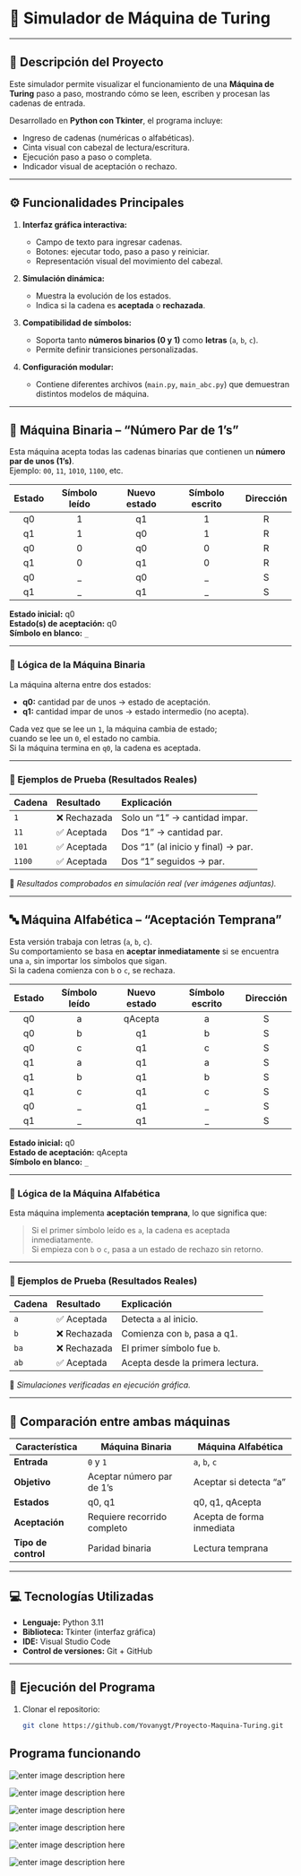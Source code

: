 # 🧠 Simulador de Máquina de Turing

---

## 📄 Descripción del Proyecto
Este simulador permite visualizar el funcionamiento de una **Máquina de Turing** paso a paso, mostrando cómo se leen, escriben y procesan las cadenas de entrada.  

Desarrollado en **Python con Tkinter**, el programa incluye:
- Ingreso de cadenas (numéricas o alfabéticas).  
- Cinta visual con cabezal de lectura/escritura.  
- Ejecución paso a paso o completa.  
- Indicador visual de aceptación o rechazo.  

---

## ⚙️ Funcionalidades Principales
1. **Interfaz gráfica interactiva:**
   - Campo de texto para ingresar cadenas.
   - Botones: ejecutar todo, paso a paso y reiniciar.
   - Representación visual del movimiento del cabezal.

2. **Simulación dinámica:**
   - Muestra la evolución de los estados.
   - Indica si la cadena es **aceptada** o **rechazada**.

3. **Compatibilidad de símbolos:**
   - Soporta tanto **números binarios (0 y 1)** como **letras** (`a`, `b`, `c`).
   - Permite definir transiciones personalizadas.

4. **Configuración modular:**
   - Contiene diferentes archivos (`main.py`, `main_abc.py`) que demuestran distintos modelos de máquina.

---

## 🔢 Máquina Binaria – “Número Par de 1’s”

Esta máquina acepta todas las cadenas binarias que contienen un **número par de unos (1’s)**.  
Ejemplo: `00`, `11`, `1010`, `1100`, etc.

| Estado | Símbolo leído | Nuevo estado | Símbolo escrito | Dirección |
|:-------:|:--------------:|:-------------:|:----------------:|:----------:|
| q0 | 1 | q1 | 1 | R |
| q1 | 1 | q0 | 1 | R |
| q0 | 0 | q0 | 0 | R |
| q1 | 0 | q1 | 0 | R |
| q0 | _ | q0 | _ | S |
| q1 | _ | q1 | _ | S |

**Estado inicial:** q0  
**Estado(s) de aceptación:** q0  
**Símbolo en blanco:** `_`

---

### 🧠 Lógica de la Máquina Binaria
La máquina alterna entre dos estados:
- **q0:** cantidad par de unos → estado de aceptación.  
- **q1:** cantidad impar de unos → estado intermedio (no acepta).  

Cada vez que se lee un `1`, la máquina cambia de estado;  
cuando se lee un `0`, el estado no cambia.  
Si la máquina termina en `q0`, la cadena es aceptada.

---

### 💬 Ejemplos de Prueba (Resultados Reales)
| Cadena | Resultado | Explicación |
|:--------|:-----------|:-------------|
| `1` | ❌ Rechazada | Solo un “1” → cantidad impar. |
| `11` | ✅ Aceptada | Dos “1” → cantidad par. |
| `101` | ✅ Aceptada | Dos “1” (al inicio y final) → par. |
| `1100` | ✅ Aceptada | Dos “1” seguidos → par. |

📸 *Resultados comprobados en simulación real (ver imágenes adjuntas).*

---

## 🔤 Máquina Alfabética – “Aceptación Temprana”

Esta versión trabaja con letras (`a`, `b`, `c`).  
Su comportamiento se basa en **aceptar inmediatamente** si se encuentra una `a`, sin importar los símbolos que sigan.  
Si la cadena comienza con `b` o `c`, se rechaza.

| Estado | Símbolo leído | Nuevo estado | Símbolo escrito | Dirección |
|:-------:|:--------------:|:-------------:|:----------------:|:----------:|
| q0 | a | qAcepta | a | S |
| q0 | b | q1 | b | S |
| q0 | c | q1 | c | S |
| q1 | a | q1 | a | S |
| q1 | b | q1 | b | S |
| q1 | c | q1 | c | S |
| q0 | _ | q1 | _ | S |
| q1 | _ | q1 | _ | S |

**Estado inicial:** q0  
**Estado de aceptación:** qAcepta  
**Símbolo en blanco:** `_`

---

### 🧠 Lógica de la Máquina Alfabética
Esta máquina implementa **aceptación temprana**, lo que significa que:
> Si el primer símbolo leído es `a`, la cadena es aceptada inmediatamente.  
> Si empieza con `b` o `c`, pasa a un estado de rechazo sin retorno.

---

### 💬 Ejemplos de Prueba (Resultados Reales)
| Cadena | Resultado | Explicación |
|:--------|:-----------|:-------------|
| `a` | ✅ Aceptada | Detecta `a` al inicio. |
| `b` | ❌ Rechazada | Comienza con `b`, pasa a q1. |
| `ba` | ❌ Rechazada | El primer símbolo fue `b`. |
| `ab` | ✅ Aceptada | Acepta desde la primera lectura. |

📸 *Simulaciones verificadas en ejecución gráfica.*

---

## 🧩 Comparación entre ambas máquinas

| Característica | Máquina Binaria | Máquina Alfabética |
|-----------------|-----------------|--------------------|
| **Entrada** | `0` y `1` | `a`, `b`, `c` |
| **Objetivo** | Aceptar número par de 1’s | Aceptar si detecta “a” |
| **Estados** | q0, q1 | q0, q1, qAcepta |
| **Aceptación** | Requiere recorrido completo | Acepta de forma inmediata |
| **Tipo de control** | Paridad binaria | Lectura temprana |

---

## 💻 Tecnologías Utilizadas
- **Lenguaje:** Python 3.11  
- **Biblioteca:** Tkinter (interfaz gráfica)  
- **IDE:** Visual Studio Code  
- **Control de versiones:** Git + GitHub  

---

## 🚀 Ejecución del Programa

1. Clonar el repositorio:
   ```bash
   git clone https://github.com/Yovanygt/Proyecto-Maquina-Turing.git

## Programa funcionando

![enter image description here](https://i.postimg.cc/NFw1m5c1/Imagen-de-Whats-App-2025-10-23-a-las-01-28-28-0696e931.jpg)

![enter image description here](https://i.postimg.cc/d3K8rLYy/Imagen-de-Whats-App-2025-10-23-a-las-01-28-28-0e451886.jpg)

![enter image description here](https://i.postimg.cc/HnCQXVg4/Imagen-de-Whats-App-2025-10-23-a-las-22-47-28-48243717.jpg)

![enter image description here](https://i.postimg.cc/C5VjkzgC/Imagen-de-Whats-App-2025-10-24-a-las-20-30-39-82ac9996.jpg)

![enter image description here](https://i.postimg.cc/Y0w1YhH6/Imagen-de-Whats-App-2025-10-24-a-las-20-30-39-ab0e8118.jpg)

![enter image description here](https://i.postimg.cc/Xq0wdpbd/Imagen-de-Whats-App-2025-10-24-a-las-20-30-39-dfc2ee94.jpg)

